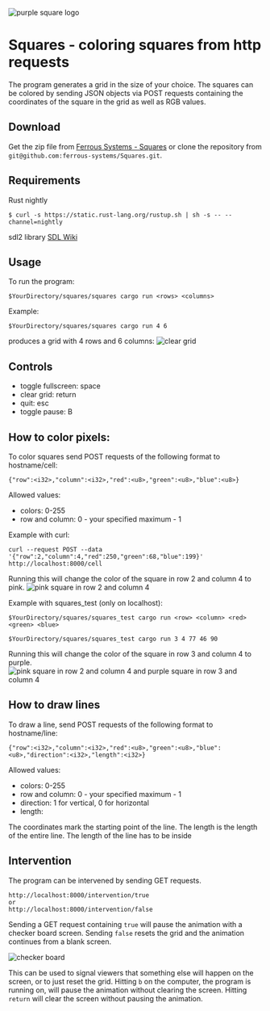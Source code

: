 ![purple square logo](https://github.com/ferrous-systems/Squares/blob/master/example%20images/logo.png " ")
# Squares - coloring squares from http requests

The program generates a grid in the size of your choice. The squares can be colored
by sending JSON objects via POST requests containing the coordinates of the square
in the grid as well as RGB values.


## Download
  Get the zip file from [Ferrous Systems - Squares](https://github.com/ferrous-systems/Squares/archive/master.zip) or clone the repository from `git@github.com:ferrous-systems/Squares.git`.


## Requirements
  Rust nightly
  ```
  $ curl -s https://static.rust-lang.org/rustup.sh | sh -s -- --channel=nightly
  ```
  sdl2 library
  [SDL Wiki](https://wiki.libsdl.org/Installation)

## Usage
To run the program:
```
$YourDirectory/squares/squares cargo run <rows> <columns>
```
Example:
```
$YourDirectory/squares/squares cargo run 4 6
```
produces a grid with 4 rows and 6 columns:
![clear grid](https://github.com/ferrous-systems/Squares/blob/master/example%20images/5.png " ")

## Controls
- toggle fullscreen: space
- clear grid: return
- quit: esc
- toggle pause: B


## How to color pixels:
To color squares send POST requests of the following format to hostname/cell:
```
{"row":<i32>,"column":<i32>,"red":<u8>,"green":<u8>,"blue":<u8>}
```
Allowed values:
- colors: 0-255
- row and column: 0 - your specified maximum - 1

Example with curl:

```
curl --request POST --data '{"row":2,"column":4,"red":250,"green":68,"blue":199}' http://localhost:8000/cell
```

Running this will change the color of the square in row 2 and column 4 to pink.
![pink square in row 2 and column 4](https://github.com/ferrous-systems/Squares/blob/master/example%20images/2.png " ")

Example with squares_test (only on localhost):
```
$YourDirectory/squares/squares_test cargo run <row> <column> <red> <green> <blue>
```
```
$YourDirectory/squares/squares_test cargo run 3 4 77 46 90
```
Running this will change the color of the square in row 3 and column 4 to purple.
![pink square in row 2 and column 4 and purple square in row 3 and column 4](https://github.com/ferrous-systems/Squares/blob/master/example%20images/3.png " ")

## How to draw lines

To draw a line, send POST requests of the following format to hostname/line:

```
{"row":<i32>,"column":<i32>,"red":<u8>,"green":<u8>,"blue":<u8>,"direction":<i32>,"length":<i32>}
```

Allowed values:
- colors: 0-255
- row and column: 0 - your specified maximum - 1
- direction: 1 for vertical, 0 for horizontal
- length:

The coordinates mark the starting point of the line. The length is the length of the entire line. The length of the line has to be inside 


## Intervention
The program can be intervened by sending GET requests.

```
http://localhost:8000/intervention/true
or
http://localhost:8000/intervention/false
```
Sending a GET request containing `true` will pause the animation with a checker board screen. Sending `false` resets the grid and the animation continues from a blank screen.


![checker board](https://github.com/ferrous-systems/Squares/blob/master/example%20images/4.png " ")


This can be used to signal viewers that something else will happen on the screen, or to just reset the grid. Hitting `b` on the computer, the program is running on,  will pause the animation without clearing the screen. Hitting `return` will clear the screen without pausing the animation.  
